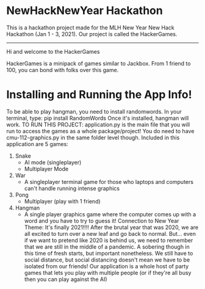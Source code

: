 # NewHackNewYear Hackathon
This is a hackathon project made for the MLH New Year New Hack Hackathon (Jan 1 - 3, 2021). Our project is called the HackerGames.

---

Hi and welcome to the HackerGames 

HackerGames is a minipack of games similar to Jackbox. From 1 friend to 100, you 
can bond with folks over this game. 
# Installing and Running the App Info!
To be able to play hangman, you need to install randomwords. In your terminal,
type: pip install RandomWords
Once it's installed, hangman will work. 
TO RUN THIS PROJECT: application.py is the main file that you will run to access
the games as a whole package/project! You do need to have cmu-112-graphics.py in 
the same folder level though. 
Included in this application are 5 games:
1. Snake
    - AI mode (singleplayer)
    - Multiplayer Mode
2. War
    - A singleplayer terminal game for those who laptops and computers can't
    handle running intense graphics
3. Pong
    - Multiplayer (play with 1 friend)
4. Hangman
    - A single player graphics game where the computer comes up with a word and 
    you have to try to guess it! 
Connection to New Year Theme: 
    It's finally 2021!!!! After the brutal year that was 2020, we are all 
    excited to turn over a new leaf and go back to normal. But... even if we
    want to pretend like 2020 is behind us, we need to remember that we are 
    still in the middle of a pandemic. A sobering though in this time of fresh
    starts, but important nonetheless. We still have to social distance, but
    social distancing doesn't mean we have to be isolated from our friends! Our 
    application is a whole host of party games that lets you play with multiple
    people (or if they're all busy then you can play against the AI)
